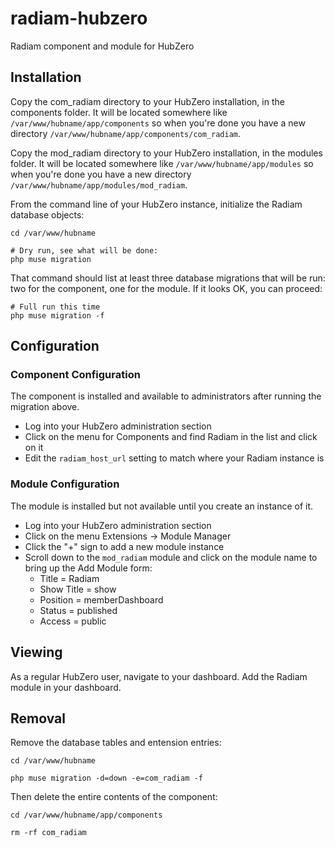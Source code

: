 # radiam-hubzero

Radiam component and module for HubZero

## Installation

Copy the com_radiam directory to your HubZero installation, in the components folder.  It will be located somewhere like `/var/www/hubname/app/components` so when you're done you have a new directory `/var/www/hubname/app/components/com_radiam`.

Copy the mod_radiam directory to your HubZero installation, in the modules folder.  It will be located somewhere like `/var/www/hubname/app/modules` so when you're done you have a new directory `/var/www/hubname/app/modules/mod_radiam`.

From the command line of your HubZero instance, initialize the Radiam database objects:

```
cd /var/www/hubname

# Dry run, see what will be done:
php muse migration
```

That command should list at least three database migrations that will be run: two for the component, one for the module.  If it looks OK, you can proceed:

```
# Full run this time
php muse migration -f
```

## Configuration

### Component Configuration

The component is installed and available to administrators after running the migration above.  

- Log into your HubZero administration section
- Click on the menu for Components and find Radiam in the list and click on it
- Edit the `radiam_host_url` setting to match where your Radiam instance is

### Module Configuration

The module is installed but not available until you create an instance of it.

- Log into your HubZero administration section
- Click on the menu Extensions -> Module Manager
- Click the "+" sign to add a new module instance
- Scroll down to the `mod_radiam` module and click on the module name to bring up the Add Module form:
    - Title = Radiam
    - Show Title = show
    - Position = memberDashboard
    - Status = published
    - Access = public

## Viewing

As a regular HubZero user, navigate to your dashboard.  Add the Radiam module in your dashboard.


## Removal

Remove the database tables and entension entries:

```
cd /var/www/hubname

php muse migration -d=down -e=com_radiam -f
```

Then delete the entire contents of the component:

```
cd /var/www/hubname/app/components

rm -rf com_radiam
```